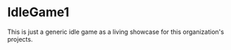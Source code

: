 # IdleGame1
This is just a generic idle game as a living showcase for this organization's projects.
